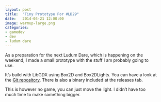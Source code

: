 ```yaml
---
layout: post
title:  "Tiny Prototype For #LD29"
date:   2014-04-21 12:00:00
image: warmup-large.png
categories:
- gamedev
- dev
- ludum dare
---
```


As a preparation for the next Ludum Dare, which is happening on the weekend, I made a small prototype with the stuff I am probably going to use.

It’s build with LibGDX using Box2D and Box2DLights. You can have a look at the [Git repository][git]. There is also a binary included at the releases tab.

This is however no game, you can just move the light. I didn’t have too much time to make something bigger.

[git]: https://github.com/DevHopps/ld48warmup
